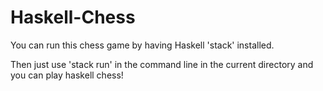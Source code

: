 # Haskell-Chess

You can run this chess game by having Haskell 'stack' installed.

Then just use 'stack run' in the command line in the current directory and you can play haskell chess!
